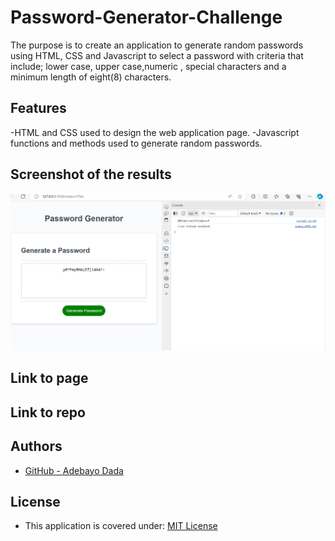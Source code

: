# Password-Generator-Challenge
The purpose is to create an application to generate random passwords using HTML, CSS and Javascript to select a password with criteria that include; lower case, upper case,numeric , special characters and a minimum length of eight(8) characters.


## Features


-HTML and CSS used to design the web application page.
-Javascript functions and methods used to generate random passwords.

## Screenshot of the results

![alt text](image.png)


## Link to page



## Link to repo



## Authors

- [GitHub - Adebayo Dada](https://github.com/AOD4141)



## License

- This application is covered under: [MIT License](https://choosealicense.com/licenses/mit)
